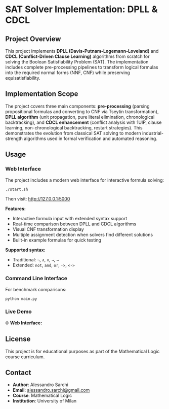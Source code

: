 # SAT Solver Implementation: DPLL & CDCL

## Project Overview
This project implements **DPLL (Davis-Putnam-Logemann-Loveland)** and **CDCL (Conflict-Driven Clause Learning)** algorithms from scratch for solving the Boolean Satisfiability Problem (SAT). The implementation includes complete pre-processing pipelines to transform logical formulas into the required normal forms (NNF, CNF) while preserving equisatisfiability.

## Implementation Scope
The project covers three main components: **pre-processing** (parsing propositional formulas and converting to CNF via Tseytin transformation), **DPLL algorithm** (unit propagation, pure literal elimination, chronological backtracking), and **CDCL enhancement** (conflict analysis with 1UIP, clause learning, non-chronological backtracking, restart strategies). This demonstrates the evolution from classical SAT solving to modern industrial-strength algorithms used in formal verification and automated reasoning.

## Usage

### Web Interface
The project includes a modern web interface for interactive formula solving:

```bash
./start.sh
```
Then visit: http://127.0.0.1:5000

**Features:**
- Interactive formula input with extended syntax support
- Real-time comparison between DPLL and CDCL algorithms
- Visual CNF transformation display
- Multiple assignment detection when solvers find different solutions
- Built-in example formulas for quick testing

**Supported syntax:**
- Traditional: `¬`, `∧`, `∨`, `→`, `↔`
- Extended: `not`, `and`, `or`, `->`, `<->`

### Command Line Interface
For benchmark comparisons:
```bash
python main.py
```

### Live Demo
🌐 **Web Interface:** 


## License
This project is for educational purposes as part of the Mathematical Logic course curriculum.

## Contact
- **Author**: Alessandro Sarchi
- **Email**: alessandro.sarchi@gmail.com
- **Course**: Mathematical Logic
- **Institution**: University of Milan